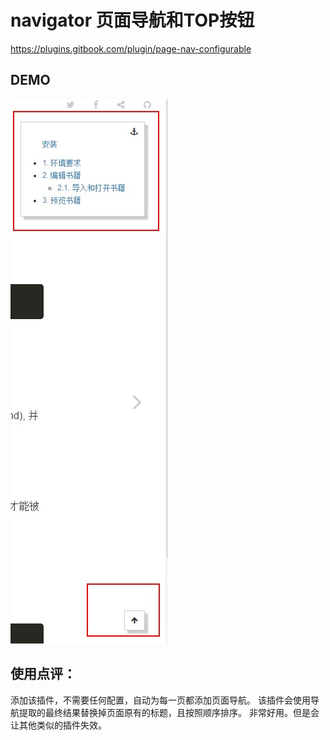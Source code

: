 # navigator 页面导航和TOP按钮
https://plugins.gitbook.com/plugin/page-nav-configurable

## DEMO
![](/images/page-nav-configurable-demo.jpg)

## 使用点评：
添加该插件，不需要任何配置，自动为每一页都添加页面导航。
该插件会使用导航提取的最终结果替换掉页面原有的标题，且按照顺序排序。
非常好用。但是会让其他类似的插件失效。